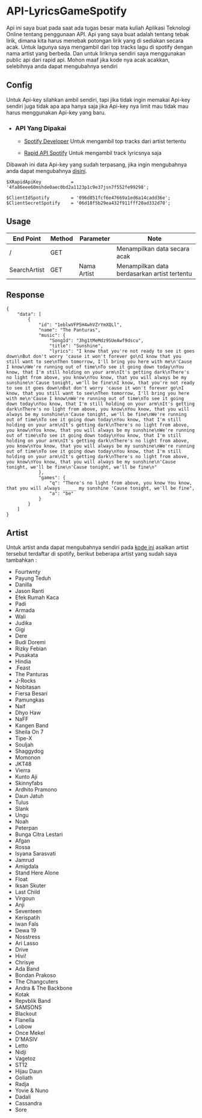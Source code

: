 # API-LyricsGameSpotify
Api ini saya buat pada saat ada tugas besar mata kuliah Aplikasi Teknologi Online tentang penggunaan API. Api yang saya buat adalah tentang tebak lirik, dimana kita harus menebak potongan lirik yang di sediakan secara acak. Untuk lagunya saya mengambil dari top tracks lagu di spotify dengan nama artist yang berbeda. Dan untuk liriknya sendiri saya menggunakan public api dari rapid api. Mohon maaf jika kode nya acak acakkan, selebihnya anda dapat mengubahnya sendiri

## Config
Untuk Api-key silahkan ambil sendiri, tapi jika tidak ingin memakai Api-key sendiri juga tidak apa apa hanya saja jika Api-key nya limit mau tidak mau harus menggunakan Api-key yang baru.

- ### API Yang Dipakai
    - [Spotify Developer](https://developer.spotify.com/) Untuk mengambil top tracks dari artist tertentu

    - [Rapid API Spotify](https://rapidapi.com/Glavier/api/spotify23/) Untuk mengambil track lyricsnya saja

Dibawah ini data Api-key yang sudah terpasang, jika ingin mengubahnya anda dapat mengubahnya [disini](https://github.com/rgsannn/API-LyricsGameSpotify/blob/19540fbf0a8ecb0fefae907fded3255418aed328/config.php#L2).
```
$XRapidApiKey           = '4fa86eee60mshde0aec0bd2a1123p1c9e37jsn7f552fe99298';

$ClientIdSpotify        = '096d851fcf6e47669a1ed6a14cadd36e';
$ClientSecretSpotify    = '06d18f5b29ea432f911fff20ad332d70';
```

## Usage
| End Point | Method | Parameter | Note |
| ------------- | ------------- | ------------- | ------------- |
| /  | GET  |   | Menampilkan data secara acak |
| SearchArtist  | GET  | Nama Artist  | Menampilkan data berdasarkan artist tertentu |

## Response
```
{
    "data": [
        {
            "id": "1eblwVFP5H4whVZrYmXQLl",
            "name": "The Panturas",
            "music": {
                "SongId": "3hg1tMeMdz9SUeAwf9dscu",
                "title": "Sunshine",
                "lyrics": "I know that you're not ready to see it goes down\nBut don't worry 'cause it won't forever go\nI know that you still want to see\nThen tomorrow, I'll bring you here with me\n'Cause I know\nWe're running out of time\nTo see it going down today\nYou know, that I'm still holding on your arm\nIt's getting dark\nThere's no light from above, you know\nYou know, that you will always be my sunshine\n'Cause tonight, we'll be fine\nI know, that you're not ready to see it goes down\nBut don't worry 'cause it won't forever go\nI know, that you still want to see\nThen tomorrow, I'll bring you here with me\n'Cause I know\nWe're running out of time\nTo see it going down today\nYou know, that I'm still holding on your arm\nIt's getting dark\nThere's no light from above, you know\nYou know, that you will always be my sunshine\n'Cause tonight, we'll be fine\nWe're running out of time\nTo see it going down today\nYou know, that I'm still holding on your arm\nIt's getting dark\nThere's no light from above, you know\nYou know, that you will always be my sunshine\nWe're running out of time\nTo see it going down today\nYou know, that I'm still holding on your arm\nIt's getting dark\nThere's no light from above, you know\nYou know, that you will always be my sunshine\nWe're running out of time\nTo see it going down today\nYou know, that I'm still holding on your arm\nIt's getting dark\nThere's no light from above, you know\nYou know, that you will always be my sunshine\n'Cause tonight, we'll be fine\n'Cause tonight, we'll be fine\n"
            },
            "games": {
                "q": "There's no light from above, you know You know, that you will always _____ my sunshine 'Cause tonight, we'll be fine",
                "a": "be"
            }
        }
    ]
}
```

## Artist
Untuk artist anda dapat mengubahnya sendiri pada [kode ini](https://github.com/rgsannn/API-LyricsGameSpotify/blob/19540fbf0a8ecb0fefae907fded3255418aed328/config.php#L8) asalkan artist tersebut terdaftar di spotify, berikut beberapa artist yang sudah saya tambahkan :
  - Fourtwnty
  - Payung Teduh
  - Danilla
  - Jason Ranti
  - Efek Rumah Kaca
  - Padi
  - Armada
  - Wali
  - Judika
  - Gigi
  - Dere
  - Budi Doremi
  - Rizky Febian
  - Pusakata
  - Hindia
  - .Feast
  - The Panturas
  - J-Rocks
  - Nobitasan
  - Fiersa Besari
  - Pamungkas
  - Naif
  - Dhyo Haw
  - NaFF
  - Kangen Band
  - Sheila On 7
  - Tipe-X
  - Souljah
  - Shaggydog
  - Momonon
  - JKT48
  - Vierra
  - Kunto Aji
  - Skinnyfabs
  - Ardhito Pramono
  - Daun Jatuh
  - Tulus
  - Slank
  - Ungu
  - Noah
  - Peterpan
  - Bunga Citra Lestari
  - Afgan
  - Rossa
  - Isyana Sarasvati
  - Jamrud
  - Amigdala
  - Stand Here Alone
  - Float
  - Iksan Skuter
  - Last Child
  - Virgoun
  - Anji
  - Seventeen
  - Kerispatih
  - Iwan Fals
  - Dewa 19
  - Nosstress
  - Ari Lasso
  - Drive
  - Hivi!
  - Chrisye
  - Ada Band
  - Bondan Prakoso
  - The Changcuters
  - Andra & The Backbone
  - Kotak
  - Repvblik Band
  - SAMSONS
  - Blackout
  - Flanella
  - Lobow
  - Once Mekel
  - D'MASIV
  - Letto
  - Nidji
  - Vagetoz
  - ST12
  - Hijau Daun
  - Goliath
  - Radja
  - Yovie & Nuno
  - Dadali
  - Cassandra
  - Sore
